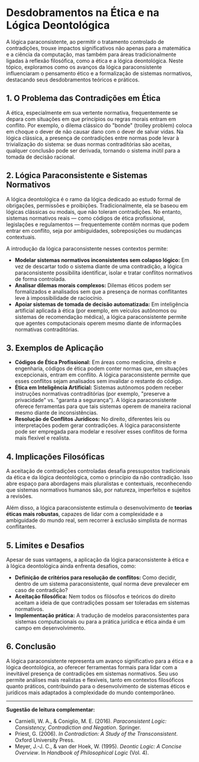 # Desdobramentos na Ética e na Lógica Deontológica

A lógica paraconsistente, ao permitir o tratamento controlado de contradições, trouxe impactos significativos não apenas para a matemática e a ciência da computação, mas também para áreas tradicionalmente ligadas à reflexão filosófica, como a ética e a lógica deontológica. Neste tópico, exploramos como os avanços da lógica paraconsistente influenciaram o pensamento ético e a formalização de sistemas normativos, destacando seus desdobramentos teóricos e práticos.

## 1. O Problema das Contradições em Ética

A ética, especialmente em sua vertente normativa, frequentemente se depara com situações em que princípios ou regras morais entram em conflito. Por exemplo, o dilema clássico do "bonde" (trolley problem) coloca em choque o dever de não causar dano com o dever de salvar vidas. Na lógica clássica, a presença de contradições entre normas pode levar à trivialização do sistema: se duas normas contraditórias são aceitas, qualquer conclusão pode ser derivada, tornando o sistema inútil para a tomada de decisão racional.

## 2. Lógica Paraconsistente e Sistemas Normativos

A lógica deontológica é o ramo da lógica dedicado ao estudo formal de obrigações, permissões e proibições. Tradicionalmente, ela se baseou em lógicas clássicas ou modais, que não toleram contradições. No entanto, sistemas normativos reais — como códigos de ética profissional, legislações e regulamentos — frequentemente contêm normas que podem entrar em conflito, seja por ambiguidades, sobreposições ou mudanças contextuais.

A introdução da lógica paraconsistente nesses contextos permite:

- **Modelar sistemas normativos inconsistentes sem colapso lógico:** Em vez de descartar todo o sistema diante de uma contradição, a lógica paraconsistente possibilita identificar, isolar e tratar conflitos normativos de forma controlada.
- **Analisar dilemas morais complexos:** Dilemas éticos podem ser formalizados e analisados sem que a presença de normas conflitantes leve à impossibilidade de raciocínio.
- **Apoiar sistemas de tomada de decisão automatizada:** Em inteligência artificial aplicada à ética (por exemplo, em veículos autônomos ou sistemas de recomendação médica), a lógica paraconsistente permite que agentes computacionais operem mesmo diante de informações normativas contraditórias.

## 3. Exemplos de Aplicação

- **Códigos de Ética Profissional:** Em áreas como medicina, direito e engenharia, códigos de ética podem conter normas que, em situações excepcionais, entram em conflito. A lógica paraconsistente permite que esses conflitos sejam analisados sem invalidar o restante do código.
- **Ética em Inteligência Artificial:** Sistemas autônomos podem receber instruções normativas contraditórias (por exemplo, "preserve a privacidade" vs. "garanta a segurança"). A lógica paraconsistente oferece ferramentas para que tais sistemas operem de maneira racional mesmo diante de inconsistências.
- **Resolução de Conflitos Jurídicos:** No direito, diferentes leis ou interpretações podem gerar contradições. A lógica paraconsistente pode ser empregada para modelar e resolver esses conflitos de forma mais flexível e realista.

## 4. Implicações Filosóficas

A aceitação de contradições controladas desafia pressupostos tradicionais da ética e da lógica deontológica, como o princípio da não contradição. Isso abre espaço para abordagens mais pluralistas e contextuais, reconhecendo que sistemas normativos humanos são, por natureza, imperfeitos e sujeitos a revisões.

Além disso, a lógica paraconsistente estimula o desenvolvimento de **teorias éticas mais robustas**, capazes de lidar com a complexidade e a ambiguidade do mundo real, sem recorrer à exclusão simplista de normas conflitantes.

## 5. Limites e Desafios

Apesar de suas vantagens, a aplicação da lógica paraconsistente à ética e à lógica deontológica ainda enfrenta desafios, como:

- **Definição de critérios para resolução de conflitos:** Como decidir, dentro de um sistema paraconsistente, qual norma deve prevalecer em caso de contradição?
- **Aceitação filosófica:** Nem todos os filósofos e teóricos do direito aceitam a ideia de que contradições possam ser toleradas em sistemas normativos.
- **Implementação prática:** A tradução de modelos paraconsistentes para sistemas computacionais ou para a prática jurídica e ética ainda é um campo em desenvolvimento.

## 6. Conclusão

A lógica paraconsistente representa um avanço significativo para a ética e a lógica deontológica, ao oferecer ferramentas formais para lidar com a inevitável presença de contradições em sistemas normativos. Seu uso permite análises mais realistas e flexíveis, tanto em contextos filosóficos quanto práticos, contribuindo para o desenvolvimento de sistemas éticos e jurídicos mais adaptados à complexidade do mundo contemporâneo.

___

**Sugestão de leitura complementar:**
- Carnielli, W. A., & Coniglio, M. E. (2016). *Paraconsistent Logic: Consistency, Contradiction and Negation*. Springer.
- Priest, G. (2006). *In Contradiction: A Study of the Transconsistent*. Oxford University Press.
- Meyer, J.-J. C., & van der Hoek, W. (1995). *Deontic Logic: A Concise Overview*. In *Handbook of Philosophical Logic* (Vol. 4).